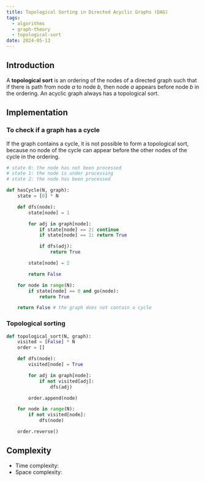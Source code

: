 ```yaml
---
title: Topological Sorting in Directed Acyclic Graphs (DAG)
tags:
  - algorithms
  - graph-theory
  - topological-sort
date: 2024-05-13
---
```


## Introduction

A **topological sort** is an ordering of the nodes of a directed graph such that if there is path from node ${a}$ to node ${b}$, then node ${a}$ appears before node ${b}$ in the ordering. An acyclic graph always has a topological sort.

## Implementation

### To check if a graph has a cycle

If the graph contains a cycle, it is not possible to form a topological sort, because no node of the cycle can appear before the other nodes of the cycle in the ordering.

```py
# state 0: the node has not been processed
# state 1: the node is under processing
# state 2: the node has been processed

def hasCycle(N, graph):
    state = [0] * N

    def dfs(node):
        state[node] = 1

        for adj in graph[node]:
            if state[node] == 2: continue
            if state[node] == 1: return True

            if dfs(adj):
                return True

        state[node] = 2

        return False

    for node in range(N):
        if state[node] == 0 and go(node):
            return True

    return False # the graph does not contain a cycle

```

### Topological sorting

```py
def topological_sort(N, graph):
    visited = [False] * N
    order = []

    def dfs(node):
        visited[node] = True

        for adj in graph[node]:
            if not visited[adj]:
                dfs(adj)

        order.append(node)

    for node in range(N):
        if not visited[node]:
            dfs(node)

    order.reverse()
```

## Complexity

- Time complexity:
- Space complexity:
